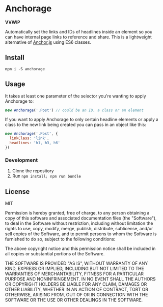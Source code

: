 # Anchorage

**VVWIP**

Automatically set the links and IDs of headlines inside an element so you can have internal page links to reference and share. This is a lightweight alternative of [Anchor.js](https://github.com/bryanbraun/anchorjs) using ES6 classes.

## Install

```shell
npm i -S anchorage
```

## Usage

It takes at least one parameter of the selector you're wanting to apply Anchorage to:

```js
new Anchorage('.Post') // could be an ID, a class or an element
```

If you want to apply Anchorage to only certain headline elements or apply a class to the new link being created you can pass in an object like this:

```js
new Anchorage('.Post', {
  linkClass: 'link',
  headlines: 'h1, h3, h6'
})
```

### Development

1. Clone the repository
2. Run `npm install; npm run bundle`

## License

MIT

Permission is hereby granted, free of charge, to any person obtaining a copy of this software and associated documentation files (the "Software"), to deal in the Software without restriction, including without limitation the rights to use, copy, modify, merge, publish, distribute, sublicense, and/or sell copies of the Software, and to permit persons to whom the Software is furnished to do so, subject to the following conditions:

The above copyright notice and this permission notice shall be included in all copies or substantial portions of the Software.

THE SOFTWARE IS PROVIDED "AS IS", WITHOUT WARRANTY OF ANY KIND, EXPRESS OR IMPLIED, INCLUDING BUT NOT LIMITED TO THE WARRANTIES OF MERCHANTABILITY, FITNESS FOR A PARTICULAR PURPOSE AND NONINFRINGEMENT. IN NO EVENT SHALL THE AUTHORS OR COPYRIGHT HOLDERS BE LIABLE FOR ANY CLAIM, DAMAGES OR OTHER LIABILITY, WHETHER IN AN ACTION OF CONTRACT, TORT OR OTHERWISE, ARISING FROM, OUT OF OR IN CONNECTION WITH THE SOFTWARE OR THE USE OR OTHER DEALINGS IN THE SOFTWARE.
